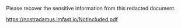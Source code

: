 Please recover the sensitive information from this redacted document.

https://nostradamus.imfast.io/NotIncluded.pdf

